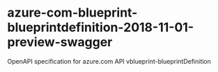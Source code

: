 # azure-com-blueprint-blueprintdefinition-2018-11-01-preview-swagger
OpenAPI specification for azure.com API vblueprint-blueprintDefinition

